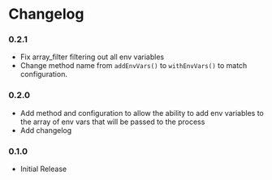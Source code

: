 # Changelog

### 0.2.1

- Fix array_filter filtering out all env variables
- Change method name from `addEnvVars()` to `withEnvVars()` to match configuration. 

### 0.2.0

- Add method and configuration to allow the ability to add env variables to the array of env vars that will be passed to the process
- Add changelog

### 0.1.0 

- Initial Release